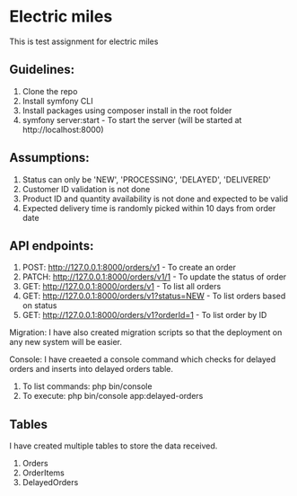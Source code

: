 # Electric miles
This is test assignment for electric miles

Guidelines:
-------------------
1. Clone the repo
2. Install symfony CLI
3. Install packages using composer install in the root folder
4. symfony server:start - To start the server (will be started at http://localhost:8000)

Assumptions:
----------------
1. Status can only be 'NEW', 'PROCESSING', 'DELAYED', 'DELIVERED'
2. Customer ID validation is not done
3. Product ID and quantity availability is not done and expected to be valid
4. Expected delivery time is randomly picked within 10 days from order date

API endpoints: 
---------------------
1. POST: http://127.0.0.1:8000/orders/v1 - To create an order
2. PATCH: http://127.0.0.1:8000/orders/v1/1 - To update the status of order
3. GET: http://127.0.0.1:8000/orders/v1 - To list all orders
4. GET: http://127.0.0.1:8000/orders/v1?status=NEW - To list orders based on status
5. GET: http://127.0.0.1:8000/orders/v1?orderId=1 - To list order by ID

Migration: I have also created migration scripts so that the deployment on any new system will be easier.

Console: I have creaeted a console command which checks for delayed orders and inserts into delayed orders table.

1. To list commands: php bin/console
2. To execute: php bin/console app:delayed-orders

Tables
----------
I have created multiple tables to store the data received.

1. Orders
2. OrderItems
3. DelayedOrders

